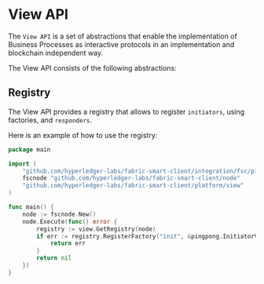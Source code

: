 # View API

The `View API` is a set of abstractions that enable the implementation of Business Processes as interactive protocols in an
implementation and blockchain independent way.

The View API consists of the following abstractions:

## Registry

The View API provides a registry that allows to register `initiators`, using factories, and
`responders`.

Here is an example of how to use the registry:

```go
package main

import (
	"github.com/hyperledger-labs/fabric-smart-client/integration/fsc/pingpong"
	fscnode "github.com/hyperledger-labs/fabric-smart-client/node"
	"github.com/hyperledger-labs/fabric-smart-client/platform/view"
)

func main() {
	node := fscnode.New()
	node.Execute(func() error {
		registry := view.GetRegistry(node)
		if err := registry.RegisterFactory("init", &pingpong.InitiatorViewFactory{}); err != nil {
			return err
		}
		return nil
	})
}
```

